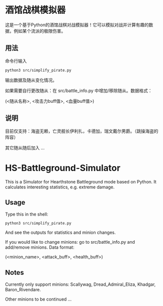  
# 酒馆战棋模拟器
这是一个基于Python的酒馆战棋对战模拟器！它可以模拟对战并计算有趣的数据，例如某个流派的极限伤害。

## 用法
命令行输入 

```shell
python3 src/simplify_pirate.py
```

输出数据及随从变化情况。

如果需要自行更改随从：在 src/battle_info.py 中增加/移除随从。数据格式：

(<随从名称>, <攻击力buff值>, <血量buff值>)

## 说明
目前仅支持：海盗无赖，亡灵舰长伊利扎，卡德加，瑞文戴尔男爵。（跳操海盗的阵容）

其它随从随后加入 ...


# HS-Battleground-Simulator
This is a Simulator for Hearthstone Battleground mode based on Python. It calculates interesting statistics, e.g. extreme damage. 

## Usage
Type this in the shell: 

```shell
python3 src/simplify_pirate.py
```

And see the outputs for statistics and minion changes. 

If you would like to change minions: go to src/battle_info.py and add/remove minions. Data format: 

(<minion_name>, <attack_buff>, <health_buff>)

## Notes
Currently only support minions: Scallywag, Dread_Admiral_Eliza, Khadgar, Baron_Rivendare. 

Other minions to be continued ...
